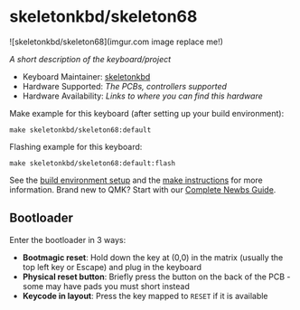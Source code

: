 # skeletonkbd/skeleton68

![skeletonkbd/skeleton68](imgur.com image replace me!)

*A short description of the keyboard/project*

* Keyboard Maintainer: [skeletonkbd](https://github.com/skeletonkbd)
* Hardware Supported: *The PCBs, controllers supported*
* Hardware Availability: *Links to where you can find this hardware*

Make example for this keyboard (after setting up your build environment):

    make skeletonkbd/skeleton68:default

Flashing example for this keyboard:

    make skeletonkbd/skeleton68:default:flash

See the [build environment setup](https://docs.qmk.fm/#/getting_started_build_tools) and the [make instructions](https://docs.qmk.fm/#/getting_started_make_guide) for more information. Brand new to QMK? Start with our [Complete Newbs Guide](https://docs.qmk.fm/#/newbs).

## Bootloader

Enter the bootloader in 3 ways:

* **Bootmagic reset**: Hold down the key at (0,0) in the matrix (usually the top left key or Escape) and plug in the keyboard
* **Physical reset button**: Briefly press the button on the back of the PCB - some may have pads you must short instead
* **Keycode in layout**: Press the key mapped to `RESET` if it is available
